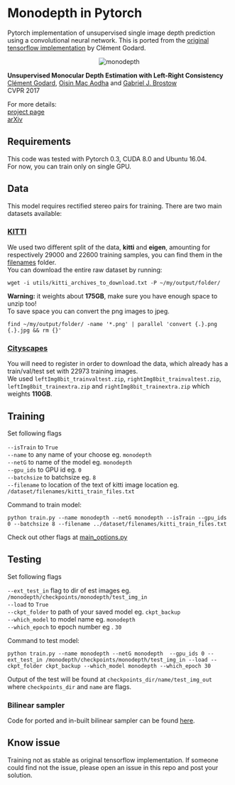 # Monodepth in Pytorch
Pytorch implementation of unsupervised single image depth prediction using a convolutional neural network. This is ported from the [original tensorflow implementation](https://github.com/mrharicot/monodepth) by Clément Godard.

<p align="center">
  <img src="http://visual.cs.ucl.ac.uk/pubs/monoDepth/monodepth_teaser.gif" alt="monodepth">
</p>

**Unsupervised Monocular Depth Estimation with Left-Right Consistency**  
[Clément Godard](http://www0.cs.ucl.ac.uk/staff/C.Godard/), [Oisin Mac Aodha](http://vision.caltech.edu/~macaodha/) and [Gabriel J. Brostow](http://www0.cs.ucl.ac.uk/staff/g.brostow/)  
CVPR 2017

For more details:  
[project page](http://visual.cs.ucl.ac.uk/pubs/monoDepth/)  
[arXiv](https://arxiv.org/abs/1609.03677)

## Requirements
This code was tested with Pytorch 0.3, CUDA 8.0 and Ubuntu 16.04.   
For now, you can train only on single GPU.

## Data
This model requires rectified stereo pairs for training. There are two main datasets available:   
### [KITTI](http://www.cvlibs.net/datasets/kitti/raw_data.php)
We used two different split of the data, **kitti** and **eigen**, amounting for respectively 29000 and 22600 training samples, you can find them in the [filenames](utils/filenames) folder.  
You can download the entire raw dataset by running:
```shell
wget -i utils/kitti_archives_to_download.txt -P ~/my/output/folder/
```
**Warning:** it weights about **175GB**, make sure you have enough space to unzip too!  
To save space you can convert the png images to jpeg.
```shell
find ~/my/output/folder/ -name '*.png' | parallel 'convert {.}.png {.}.jpg && rm {}'
```

### [Cityscapes](https://www.cityscapes-dataset.com)
You will need to register in order to download the data, which already has a train/val/test set with 22973 training images.  
We used `leftImg8bit_trainvaltest.zip`, `rightImg8bit_trainvaltest.zip`, `leftImg8bit_trainextra.zip` and `rightImg8bit_trainextra.zip` which weights **110GB**.

## Training

Set following flags

`--isTrain` to `True `   
`--name` to any name of your choose eg. `monodepth `   
`--netG` to name of the model eg. `monodepth  `  
`--gpu_ids` to GPU id eg. `0`    
`--batchsize` to batchsize eg. `8 `   
`--filename` to location of the text of kitti image location eg. `/dataset/filenames/kitti_train_files.txt  `  

Command to train model:

```
python train.py --name monodepth --netG monodepth --isTrain --gpu_ids 0 --batchsize 8 --filename ../dataset/filenames/kitti_train_files.txt
```
 Check out other flags at [main_options.py](https://github.com/alwynmathew/monodepth-pytorch/blob/master/main_options.py)

## Testing  

Set following flags

`--ext_test_in` flag to dir of est images eg. `/monodepth/checkpoints/monodepth/test_img_in `   
`--load` to `True`    
`--ckpt_folder` to path of your saved model eg. `ckpt_backup `   
`--which_model` to model name eg. `monodepth `   
`--which_epoch` to epoch number eg . `30  `  

Command to test model:
```
python train.py --name monodepth --netG monodepth  --gpu_ids 0 --ext_test_in /monodepth/checkpoints/monodepth/test_img_in --load --ckpt_folder ckpt_backup --which_model monodepth --which_epoch 30
```
Output of the test will be found at `checkpoints_dir/name/test_img_out` where `checkpoints_dir` and `name` are flags.

### Bilinear sampler

Code for ported and in-built bilinear sampler can be found [here](https://github.com/alwynmathew/bilinear-sampler-pytorch).

## Know issue

Training not as stable as original tensorflow implementation. If someone could find not the issue, please open an issue in this repo and post your solution.

